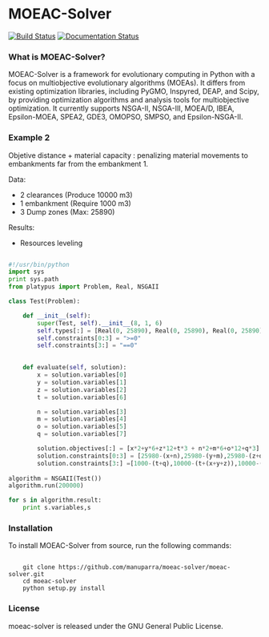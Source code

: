 # MOEAC-Solver

[![Build Status](https://travis-ci.org/Project-Platypus/Platypus.svg?branch=master)](https://travis-ci.org/Project-Platypus/Platypus)
[![Documentation Status](https://readthedocs.org/projects/platypus/badge/?version=latest)](http://platypus.readthedocs.org/en/latest/?badge=latest)

### What is MOEAC-Solver?

MOEAC-Solver is a framework for evolutionary computing in Python with a focus on multiobjective evolutionary algorithms (MOEAs).  It differs from existing optimization libraries, including PyGMO, Inspyred, DEAP, and Scipy, by providing optimization algorithms and analysis tools for multiobjective optimization. It currently supports NSGA-II, NSGA-III, MOEA/D, IBEA, Epsilon-MOEA, SPEA2, GDE3, OMOPSO, SMPSO, and Epsilon-NSGA-II. 


### Example 2

Objetive distance + material capacity : penalizing material movements to embankments far from the embankment 1.

Data: 
- 2 clearances (Produce 10000 m3)
- 1 embankment (Require 1000 m3)
- 3 Dump zones (Max: 25890)

Results:
 - Resources leveling

```python

#!/usr/bin/python
import sys
print sys.path
from platypus import Problem, Real, NSGAII

class Test(Problem):

    def __init__(self):
        super(Test, self).__init__(8, 1, 6)
        self.types[:] = [Real(0, 25890), Real(0, 25890), Real(0, 25890),Real(0, 25890), Real(0, 25890), Real(0, 25890), Real(0,1000), Real(0,1000)]
        self.constraints[0:3] = ">=0"
        self.constraints[3:] = "==0"

    
    def evaluate(self, solution):
        x = solution.variables[0]
        y = solution.variables[1]
        z = solution.variables[2]
        t = solution.variables[6]

        n = solution.variables[3]
        m = solution.variables[4]
        o = solution.variables[5]
        q = solution.variables[7]

        solution.objectives[:] = [x*2+y*6+z*12+t*3 + n*2+m*6+o*12+q*3]
        solution.constraints[0:3] = [25980-(x+n),25980-(y+m),25980-(z+o)]
        solution.constraints[3:] =[1000-(t+q),10000-(t+(x+y+z)),10000-(q+(n+m+o))]
        
algorithm = NSGAII(Test())
algorithm.run(200000)

for s in algorithm.result:
	print s.variables,s

```

### Installation

To install MOEAC-Solver from source, run the following commands:

```

    git clone https://github.com/manuparra/moeac-solver/moeac-solver.git
    cd moeac-solver
    python setup.py install
```

### License

moeac-solver is released under the GNU General Public License.
